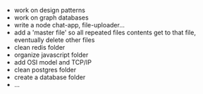 - work on design patterns
- work on graph databases
- write a node chat-app, file-uploader...
- add a 'master file' so all repeated files contents get to that file, eventually delete other files
- clean redis folder
- organize javascript folder
- add OSI model and TCP/IP
- clean postgres folder
- create a database folder
- ...
